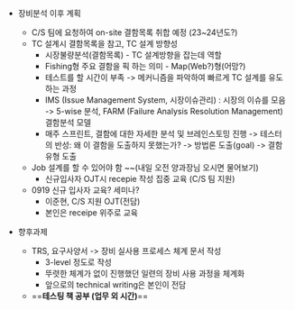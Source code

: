 - 장비분석 이후 계획
	- C/S 팀에 요청하여 on-site 결함목록 취합 예정 (23~24년도?)
	- TC 설계시 결함목록을 참고, TC 설계 방향성
		- 시장불량분석(결함목록) - TC 설계방향을 잡는데 역할
		- Fishing형 주요 결함을 픽 하는 의미 - Map(Web?)형(어망?)
		- 테스트를 할 시간이 부족 -> 메커니즘을 파악하여 빠르게 TC 설계를 유도하는 과정
		- IMS (Issue Management System, 시장이슈관리) : 시장의 이슈를 모음 -> 5-wise 분석, FARM (Failure Analysis Resolution Management) 결함분석 모델
		- 매주 스프린트, 결함에 대한 자세한 분석 및 브레인스토밍 진행
		  -> 테스터의 반성: 왜 이 결함을 도출하지 못했는가? -> 방법론 도출(goal) -> 결함 유형 도출
	- Job 설계를 할 수 있어야 함 ~~(내일 오전 양과장님 오시면 물어보기)
		- 신규입사자 OJT시 recepie 작성 집중 교육 (C/S 팀 지원)
	- 0919 신규 입사자 교육? 세미나?
		- 이준현, C/S 지원 OJT(전담)
		- 본인은 receipe 위주로 교육

- 향후과제
	- TRS, 요구사양서 -> 장비 실사용 프로세스 체계 문서 작성
		- 3-level 정도로 작성
		- 뚜렷한 체계가 없이 진행했던 일련의 장비 사용 과정을 체계화
		- 앞으로의 technical writing은 본인이 전담
	- ==**테스팅 책 공부 (업무 외 시간)**==